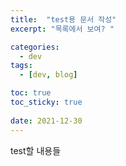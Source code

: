 ```yaml
---
title:  "test용 문서 작성"
excerpt: "목록에서 보여? "

categories:
  - dev
tags:
  - [dev, blog]

toc: true
toc_sticky: true
 
date: 2021-12-30
---
```


test할 내용들